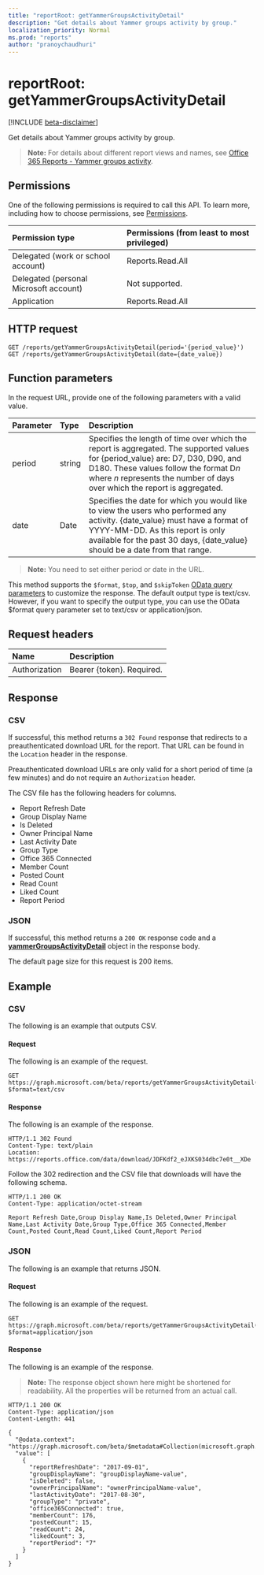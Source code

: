 ```yaml
---
title: "reportRoot: getYammerGroupsActivityDetail"
description: "Get details about Yammer groups activity by group."
localization_priority: Normal
ms.prod: "reports"
author: "pranoychaudhuri"
---
```


# reportRoot: getYammerGroupsActivityDetail

[!INCLUDE [beta-disclaimer](../../includes/beta-disclaimer.md)]

Get details about Yammer groups activity by group.

> **Note:** For details about different report views and names, see [Office 365 Reports - Yammer groups activity](https://support.office.com/client/Yammer-groups-activity-report-94dd92ec-ea73-43c6-b51f-2a11fd78aa31).

## Permissions

One of the following permissions is required to call this API. To learn more, including how to choose permissions, see [Permissions](/graph/permissions-reference).

| Permission type                        | Permissions (from least to most privileged) |
| :------------------------------------- | :--------------------------------------- |
| Delegated (work or school account)     | Reports.Read.All                         |
| Delegated (personal Microsoft account) | Not supported.                           |
| Application                            | Reports.Read.All                         |

## HTTP request

<!-- { "blockType": "ignored" } --> 

```http
GET /reports/getYammerGroupsActivityDetail(period='{period_value}')
GET /reports/getYammerGroupsActivityDetail(date={date_value})
```

## Function parameters

In the request URL, provide one of the following parameters with a valid value.

| Parameter | Type   | Description                              |
| :-------- | :----- | :--------------------------------------- |
| period    | string | Specifies the length of time over which the report is aggregated. The supported values for {period_value} are: D7, D30, D90, and D180. These values follow the format D*n* where *n* represents the number of days over which the report is aggregated. |
| date      | Date   | Specifies the date for which you would like to view the users who performed any activity. {date_value} must have a format of YYYY-MM-DD. As this report is only available for the past 30 days, {date_value} should be a date from that range. |

> **Note:** You need to set either period or date in the URL.

This method supports the `$format`, `$top`, and `$skipToken` [OData query parameters](/graph/query-parameters) to customize the response. The default output type is text/csv. However, if you want to specify the output type, you can use the OData $format query parameter set to text/csv or application/json.

## Request headers

| Name          | Description               |
| :------------ | :------------------------ |
| Authorization | Bearer {token}. Required. |

## Response

### CSV

If successful, this method returns a `302 Found` response that redirects to a preauthenticated download URL for the report. That URL can be found in the `Location` header in the response.

Preauthenticated download URLs are only valid for a short period of time (a few minutes) and do not require an `Authorization` header.

The CSV file has the following headers for columns.

- Report Refresh Date
- Group Display Name
- Is Deleted
- Owner Principal Name
- Last Activity Date
- Group Type
- Office 365 Connected
- Member Count
- Posted Count
- Read Count
- Liked Count
- Report Period

### JSON

If successful, this method returns a `200 OK` response code and a **[yammerGroupsActivityDetail](../resources/yammergroupsactivitydetail.md)** object in the response body.

The default page size for this request is 200 items.

## Example

### CSV

The following is an example that outputs CSV.

#### Request

The following is an example of the request.

<!-- {
  "blockType": "request",
  "name": "reportroot_getyammergroupsactivitydetail_csv"
}-->

```http
GET https://graph.microsoft.com/beta/reports/getYammerGroupsActivityDetail(period='D7')?$format=text/csv
```

#### Response

The following is an example of the response.

<!-- { "blockType": "ignored" } --> 

```http
HTTP/1.1 302 Found
Content-Type: text/plain
Location: https://reports.office.com/data/download/JDFKdf2_eJXKS034dbc7e0t__XDe
```

Follow the 302 redirection and the CSV file that downloads will have the following schema.

<!-- {
  "blockType": "response",
  "truncated": true,
  "@odata.type": "stream"
} -->

```http
HTTP/1.1 200 OK
Content-Type: application/octet-stream

Report Refresh Date,Group Display Name,Is Deleted,Owner Principal Name,Last Activity Date,Group Type,Office 365 Connected,Member Count,Posted Count,Read Count,Liked Count,Report Period
```

### JSON

The following is an example that returns JSON.

#### Request

The following is an example of the request.

<!-- {
  "blockType": "request",
  "name": "reportroot_getyammergroupsactivitydetail_json"
}-->

```http
GET https://graph.microsoft.com/beta/reports/getYammerGroupsActivityDetail(period='D7')?$format=application/json
```

#### Response

The following is an example of the response.

> **Note:** The response object shown here might be shortened for readability. All the properties will be returned from an actual call.

<!-- {
  "blockType": "response",
  "truncated": true,
  "@odata.type": "microsoft.graph.yammerGroupsActivityDetail"
} -->

```http
HTTP/1.1 200 OK
Content-Type: application/json
Content-Length: 441

{
  "@odata.context": "https://graph.microsoft.com/beta/$metadata#Collection(microsoft.graph.yammerGroupsActivityDetail)", 
  "value": [
    {
      "reportRefreshDate": "2017-09-01", 
      "groupDisplayName": "groupDisplayName-value", 
      "isDeleted": false, 
      "ownerPrincipalName": "ownerPrincipalName-value", 
      "lastActivityDate": "2017-08-30", 
      "groupType": "private", 
      "office365Connected": true, 
      "memberCount": 176, 
      "postedCount": 15, 
      "readCount": 24, 
      "likedCount": 3, 
      "reportPeriod": "7"
    }
  ]
}
```
